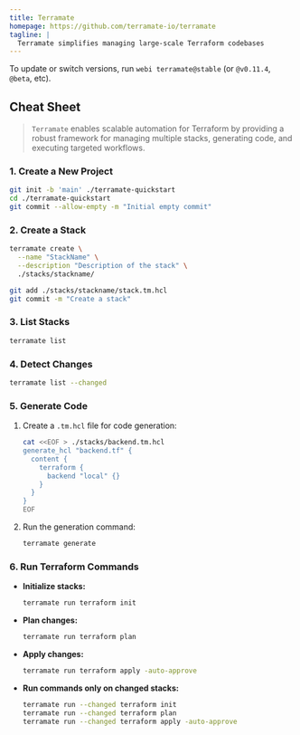 ```yaml
---
title: Terramate
homepage: https://github.com/terramate-io/terramate
tagline: |
  Terramate simplifies managing large-scale Terraform codebases
---
```


To update or switch versions, run `webi terramate@stable` (or `@v0.11.4`,
`@beta`, etc).

## Cheat Sheet

> `Terramate` enables scalable automation for Terraform by providing a robust
> framework for managing multiple stacks, generating code, and executing
> targeted workflows.

### **1. Create a New Project**

```sh
git init -b 'main' ./terramate-quickstart
cd ./terramate-quickstart
git commit --allow-empty -m "Initial empty commit"
```

### **2. Create a Stack**

```sh
terramate create \
  --name "StackName" \
  --description "Description of the stack" \
  ./stacks/stackname/

git add ./stacks/stackname/stack.tm.hcl
git commit -m "Create a stack"
```

### **3. List Stacks**

```sh
terramate list
```

### **4. Detect Changes**

```sh
terramate list --changed
```

### **5. Generate Code**

1. Create a `.tm.hcl` file for code generation:

   ```sh
   cat <<EOF > ./stacks/backend.tm.hcl
   generate_hcl "backend.tf" {
     content {
       terraform {
         backend "local" {}
       }
     }
   }
   EOF
   ```

2. Run the generation command:
   ```sh
   terramate generate
   ```

### **6. Run Terraform Commands**

- **Initialize stacks:**

  ```sh
  terramate run terraform init
  ```

- **Plan changes:**

  ```sh
  terramate run terraform plan
  ```

- **Apply changes:**

  ```sh
  terramate run terraform apply -auto-approve
  ```

- **Run commands only on changed stacks:**
  ```sh
  terramate run --changed terraform init
  terramate run --changed terraform plan
  terramate run --changed terraform apply -auto-approve
  ```
